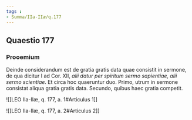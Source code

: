 ```yaml
---
tags : 
- Summa/IIa-IIæ/q.177
---
```


## Quaestio 177

### Prooemium

Deinde considerandum est de gratia gratis data quae consistit in sermone, de qua dicitur I ad Cor. XII, *alii datur per spiritum sermo sapientiae, alii sermo scientiae*. Et circa hoc quaeruntur duo. Primo, utrum in sermone consistat aliqua gratia gratis data. Secundo, quibus haec gratia competit.

![[LEO IIa-IIæ, q. 177, a. 1#Articulus 1]]

![[LEO IIa-IIæ, q. 177, a. 2#Articulus 2]]

